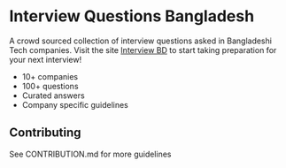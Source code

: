 ﻿# Interview Questions Bangladesh

A crowd sourced collection of interview questions asked in Bangladeshi Tech companies. Visit the site [Interview BD](https://tamimehsan.github.io/interview-questions-bangladesh) to start taking preparation for your next interview!

- 10+ companies
- 100+ questions
- Curated answers
- Company specific guidelines

## Contributing
See CONTRIBUTION.md for more guidelines
